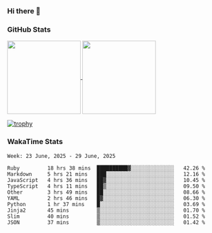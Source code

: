 ### Hi there 👋

### GitHub Stats

<a href="https://github.com/anuraghazra/github-readme-stats">
  <img align="center" height="170px" src="https://github-readme-stats.vercel.app/api/top-langs/?username=tksfjt1024&layout=compact&count_private=true&show_icons=true&show_icons=true&theme=graywhite" />
</a>
<a href="https://github.com/anuraghazra/github-readme-stats">
  <img align="center" height="170px" src="https://github-readme-stats.vercel.app/api?username=tksfjt1024&count_private=true&show_icons=true&show_icons=true&theme=graywhite" />
</a>

[![trophy](https://github-profile-trophy.vercel.app/?username=tksfjt1024)](https://github.com/ryo-ma/github-profile-trophy)

### WakaTime Stats

<!--START_SECTION:waka-->
```text
Week: 23 June, 2025 - 29 June, 2025

Ruby         18 hrs 38 mins  ██████████▓░░░░░░░░░░░░░░   42.26 % 
Markdown     5 hrs 21 mins   ███░░░░░░░░░░░░░░░░░░░░░░   12.16 % 
JavaScript   4 hrs 36 mins   ██▓░░░░░░░░░░░░░░░░░░░░░░   10.45 % 
TypeScript   4 hrs 11 mins   ██▒░░░░░░░░░░░░░░░░░░░░░░   09.50 % 
Other        3 hrs 49 mins   ██░░░░░░░░░░░░░░░░░░░░░░░   08.66 % 
YAML         2 hrs 46 mins   █▓░░░░░░░░░░░░░░░░░░░░░░░   06.30 % 
Python       1 hr 37 mins    █░░░░░░░░░░░░░░░░░░░░░░░░   03.69 % 
Jinja2       45 mins         ▒░░░░░░░░░░░░░░░░░░░░░░░░   01.70 % 
Slim         40 mins         ▒░░░░░░░░░░░░░░░░░░░░░░░░   01.52 % 
JSON         37 mins         ▒░░░░░░░░░░░░░░░░░░░░░░░░   01.42 % 
```
<!--END_SECTION:waka-->
